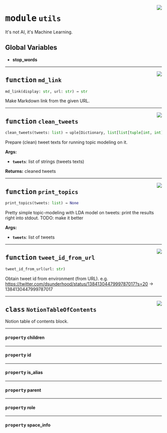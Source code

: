 <!-- markdownlint-disable -->

<a href="../underhood/utils.py#L0"><img align="right" style="float:right;" src="https://img.shields.io/badge/-source-cccccc?style=flat-square"></a>

# <kbd>module</kbd> `utils`
It's not AI, it's Machine Learning. 

**Global Variables**
---------------
- **stop_words**

---

<a href="../underhood/utils.py#L23"><img align="right" style="float:right;" src="https://img.shields.io/badge/-source-cccccc?style=flat-square"></a>

## <kbd>function</kbd> `md_link`

```python
md_link(display: str, url: str) → str
```

Make Markdown link from the given URL. 


---

<a href="../underhood/utils.py#L28"><img align="right" style="float:right;" src="https://img.shields.io/badge/-source-cccccc?style=flat-square"></a>

## <kbd>function</kbd> `clean_tweets`

```python
clean_tweets(tweets: list) → uple[Dictionary, list[list[tuple[int, int]]]]
```

Prepare (clean) tweet texts for running topic modeling on it. 



**Args:**
 
 - <b>`tweets`</b>:  list of strings (tweets texts) 



**Returns:**
 cleaned tweets 


---

<a href="../underhood/utils.py#L68"><img align="right" style="float:right;" src="https://img.shields.io/badge/-source-cccccc?style=flat-square"></a>

## <kbd>function</kbd> `print_topics`

```python
print_topics(tweets: list) → None
```

Pretty simple topic-modeling with LDA model on tweets: print the results right into stdout. TODO: make it better 

**Args:**
 
 - <b>`tweets`</b>:  list of tweets 


---

<a href="../underhood/utils.py#L88"><img align="right" style="float:right;" src="https://img.shields.io/badge/-source-cccccc?style=flat-square"></a>

## <kbd>function</kbd> `tweet_id_from_url`

```python
tweet_id_from_url(url: str)
```

Obtain tweet id from environment (from URL). e.g. https://twitter.com/dsunderhood/status/1384130447999787017?s=20 -> 1384130447999787017 


---

<a href="../underhood/utils.py#L17"><img align="right" style="float:right;" src="https://img.shields.io/badge/-source-cccccc?style=flat-square"></a>

## <kbd>class</kbd> `NotionTableOfContents`
Notion table of contents block. 


---

#### <kbd>property</kbd> children





---

#### <kbd>property</kbd> id





---

#### <kbd>property</kbd> is_alias





---

#### <kbd>property</kbd> parent





---

#### <kbd>property</kbd> role





---

#### <kbd>property</kbd> space_info








